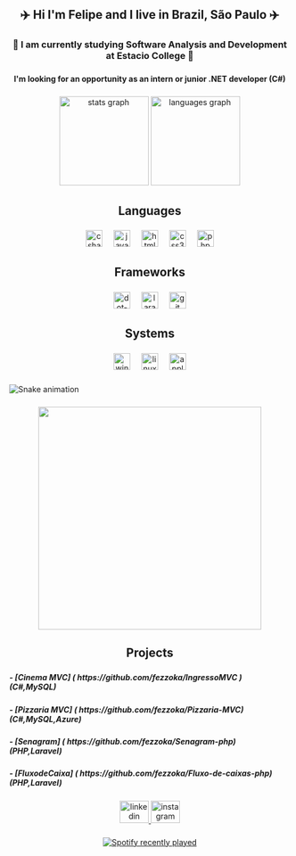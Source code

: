 <h2 align="center">✈️ Hi I'm Felipe and I live in Brazil, São Paulo ✈️</h2>

###

<h3 align="center">👾 I am currently studying Software Analysis and Development at Estacio College 👾</h3>

###

<h4 align="center">I'm looking for an opportunity as an intern or junior .NET developer (C#)</h4>

###

<div align="center">
  <img src="https://github-readme-stats.vercel.app/api?username=fezoka&hide_title=true&hide_rank=true&show_icons=true&include_all_commits=true&count_private=true&disable_animations=false&theme=gotham&locale=en&hide_border=true" height="160" alt="stats graph"  />
  <img src="https://github-readme-stats.vercel.app/api/top-langs?username=fezoka&locale=en&hide_title=false&layout=compact&card_width=320&langs_count=5&theme=github_dark&hide_border=false" height="160" alt="languages graph"  />
</div>

###

<h2 align="center">Languages</h2>

###

<div align="center">
  <img src="https://cdn.jsdelivr.net/gh/devicons/devicon/icons/csharp/csharp-original.svg" height="30" alt="csharp logo"  />
  <img width="12" />
  <img src="https://cdn.jsdelivr.net/gh/devicons/devicon/icons/javascript/javascript-original.svg" height="30" alt="javascript logo"  />
  <img width="12" />
  <img src="https://cdn.jsdelivr.net/gh/devicons/devicon/icons/html5/html5-original.svg" height="30" alt="html5 logo"  />
  <img width="12" />
  <img src="https://cdn.jsdelivr.net/gh/devicons/devicon/icons/css3/css3-original.svg" height="30" alt="css3 logo"  />
  <img width="12" />
  <img src="https://cdn.jsdelivr.net/gh/devicons/devicon/icons/php/php-original.svg" height="30" alt="php logo"  />
</div>

###

<h2 align="center">Frameworks</h2>

###

<div align="center">
  <img src="https://cdn.jsdelivr.net/gh/devicons/devicon/icons/dot-net/dot-net-original.svg" height="30" alt="dot-net logo"  />
  <img width="12" />
  <img src="https://cdn.jsdelivr.net/gh/devicons/devicon/icons/laravel/laravel-original.svg" height="30" alt="laravel logo"  />
  <img width="12" />
  <img src="https://cdn.jsdelivr.net/gh/devicons/devicon/icons/git/git-original.svg" height="30" alt="git logo"  />
</div>

###

<h2 align="center">Systems</h2>

###

<div align="center">
  <img src="https://cdn.jsdelivr.net/gh/devicons/devicon/icons/windows8/windows8-original.svg" height="30" alt="windows8 logo"  />
  <img width="12" />
  <img src="https://cdn.jsdelivr.net/gh/devicons/devicon/icons/linux/linux-original.svg" height="30" alt="linux logo"  />
  <img width="12" />
  <img src="https://cdn.jsdelivr.net/gh/devicons/devicon/icons/apple/apple-original.svg" height="30" alt="apple logo"  />
</div>

###

<img src="https://raw.githubusercontent.com/fezoka/fezoka/output/snake.svg" alt="Snake animation" />

###

<div align="center">
  <img height="400" src="https://media4.giphy.com/media/i3Q3sx91EfmJq/giphy.gif"  />
</div>

###

<h2 align="center">Projects</h2>

###

<h5 align="left">- [Cinema MVC] ( https://github.com/fezzoka/IngressoMVC ) (C#,MySQL)</h5>

###

<h5 align="left">- [Pizzaria MVC] ( https://github.com/fezzoka/Pizzaria-MVC) (C#,MySQL,Azure)</h5>

###

<h5 align="left">- [Senagram] ( https://github.com/fezzoka/Senagram-php) (PHP,Laravel)</h5>

###

<h5 align="left">- [FluxodeCaixa] ( https://github.com/fezzoka/Fluxo-de-caixas-php) (PHP,Laravel)</h5>

###

<div align="center">
  <a href="https://www.linkedin.com/in/felipe-tadeu-1094a720a/" target="_blank">
    <img src="https://raw.githubusercontent.com/maurodesouza/profile-readme-generator/master/src/assets/icons/social/linkedin/default.svg" width="52" height="40" alt="linkedin logo"  />
  </a>
  <a href="https://www.instagram.com/fezokahh/" target="_blank">
    <img src="https://raw.githubusercontent.com/maurodesouza/profile-readme-generator/master/src/assets/icons/social/instagram/default.svg" width="52" height="40" alt="instagram logo"  />
  </a>
</div>

###

<div align="center">
  <a href="https://open.spotify.com/user/224urevclbzb26dxudqpt75ra">
    <img src="https://spotify-recently-played-readme.vercel.app/api?user=224urevclbzb26dxudqpt75ra&count=5" alt="Spotify recently played"  />
  </a>
</div>

###
